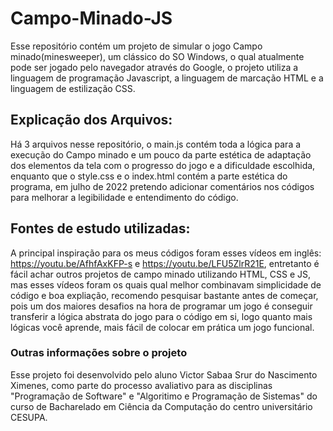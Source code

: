 # Campo-Minado-JS
Esse repositório contém um projeto de simular o jogo Campo minado(minesweeper), um clássico do SO Windows, o qual atualmente pode ser jogado pelo navegador através do Google, o projeto utiliza a linguagem de programação Javascript, a linguagem de marcação HTML e a linguagem de estilização CSS. 

## Explicação dos Arquivos:
Há 3 arquivos nesse repositório, o main.js contém toda a lógica para a execução do Campo minado e um pouco da parte estética de adaptação dos elementos da tela com o progresso do jogo e a dificuldade escolhida, enquanto que o style.css e o index.html contém a parte estética do programa, em julho de 2022 pretendo adicionar comentários nos códigos para melhorar a legibilidade e entendimento do código.

## Fontes de estudo utilizadas:
A principal inspiração para os meus códigos foram esses vídeos em inglês: https://youtu.be/AfhfAxKFP-s e https://youtu.be/LFU5ZlrR21E, entretanto é fácil achar outros projetos de campo minado utilizando HTML, CSS e JS, mas esses vídeos foram os quais qual melhor combinavam simplicidade de código e boa expliação, recomendo pesquisar bastante antes de começar, pois um dos maiores desafios na hora de programar um jogo é conseguir transferir a lógica abstrata do jogo para o código em si, logo quanto mais lógicas você aprende, mais fácil de colocar em prática um jogo funcional.

### Outras informações sobre o projeto
Esse projeto foi desenvolvido pelo aluno Victor Sabaa Srur do Nascimento Ximenes, como parte do processo avaliativo para as disciplinas "Programação de Software" e "Algoritimo e Programação de Sistemas" do curso de Bacharelado em Ciência da Computação do centro universitário CESUPA.
